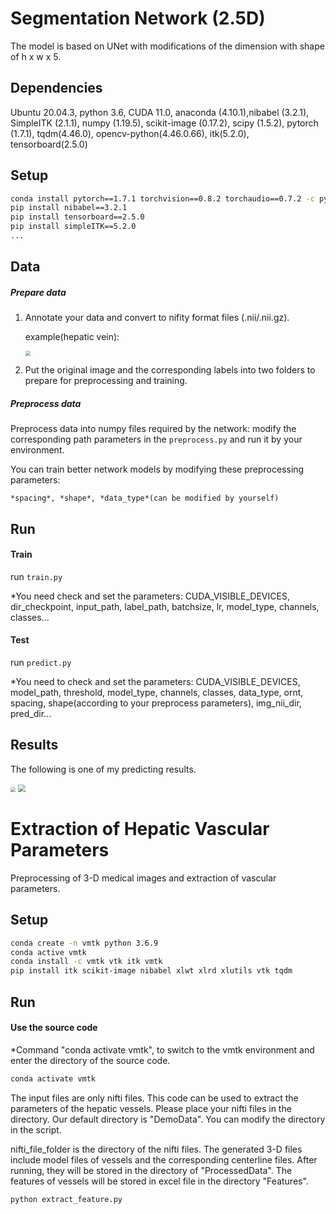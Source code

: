 # Segmentation Network (2.5D)

The model is based on UNet with modifications of the dimension with shape of h x w x 5.

## Dependencies

Ubuntu 20.04.3, python 3.6, CUDA 11.0, anaconda (4.10.1),nibabel (3.2.1), SimpleITK (2.1.1), numpy (1.19.5), scikit-image (0.17.2), scipy (1.5.2), pytorch (1.7.1), tqdm(4.46.0), opencv-python(4.46.0.66), itk(5.2.0), tensorboard(2.5.0)

## Setup

```bash
conda install pytorch==1.7.1 torchvision==0.8.2 torchaudio==0.7.2 -c pytorch
pip install nibabel==3.2.1
pip install tensorboard==2.5.0
pip install simpleITK==5.2.0
...
```

## Data

##### Prepare data

1. Annotate your data and convert to nifity format files (.nii/.nii.gz).

   example(hepatic vein):

   <img src="./DemoData/img1.png" style="zoom:50%;" />

2. Put the original image and the corresponding labels into two folders to prepare for preprocessing and training.

##### Preprocess data

Preprocess data into numpy files required by the network: modify the corresponding path parameters in the `preprocess.py` and run it by your environment.

You can train better network models by modifying these preprocessing parameters:

 `*spacing*, *shape*, *data_type*(can be modified by yourself)`

## Run

#### Train

  run `train.py`

  *You need check and set the parameters: CUDA_VISIBLE_DEVICES, dir_checkpoint, input_path, label_path, batchsize, lr, model_type, channels, classes...

#### Test

  run `predict.py`

  *You need to check and set the parameters: CUDA_VISIBLE_DEVICES, model_path, threshold, model_type, channels, classes, data_type, ornt, spacing, shape(according to your preprocess parameters), img_nii_dir, pred_dir...

## Results

The following is one of my predicting results.

<img src="./DemoData/img2.png" style="zoom:50%;" />

<img src="./DemoData/img3.png" style="zoom:75%;" />


# Extraction of Hepatic Vascular Parameters
  
Preprocessing of 3-D medical images and extraction of vascular parameters.

## Setup

```bash
conda create -n vmtk python 3.6.9
conda active vmtk
conda install -c vmtk vtk itk vmtk
pip install itk scikit-image nibabel xlwt xlrd xlutils vtk tqdm
```
## Run

#### Use the source code

*Command "conda activate vmtk", to switch to the vmtk environment and enter the directory of the source code. 
```bash
conda activate vmtk
```

The input files are only nifti files. This code can be used to extract the parameters of the hepatic vessels. Please place your nifti files in the directory. Our default directory is "DemoData". You can modify the directory in the script.

nifti_file_folder is the directory of the nifti files. The generated 3-D files include model files of vessels and the corresponding centerline files. After running, they will be stored in the directory of "ProcessedData". 
The features of vessels will be stored in excel file in the directory "Features". 

```bash
python extract_feature.py
```


